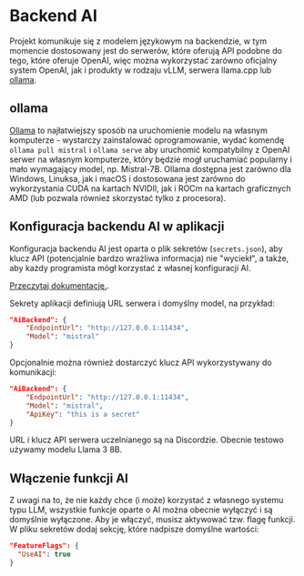 # Backend AI

Projekt komunikuje się z modelem językowym na backendzie, w tym momencie
dostosowany jest do serwerów, które oferują API podobne do tego, które oferuje
OpenAI, więc można wykorzystać zarówno oficjalny system OpenAI, jak i produkty w
rodzaju vLLM, serwera llama.cpp lub [ollama](https://ollama.com/).

## ollama

[Ollama](https://ollama.com/) to najłatwiejszy sposób na uruchomienie modelu na
własnym komputerze - wystarczy zainstalować oprogramowanie, wydać komendę
`ollama pull mistral` i `ollama serve` aby uruchomić kompatybilny z OpenAI
serwer na własnym komputerze, który będzie mogł uruchamiać popularny i mało
wymagający model, np. Mistral-7B. Ollama dostępna jest zarówno dla Windows,
Linuksa, jak i macOS i dostosowana jest zarówno do wykorzystania CUDA na kartach
NVIDII, jak i ROCm na kartach graficznych AMD (lub pozwala również skorzystać
tylko z procesora).

## Konfiguracja backendu AI w aplikacji

Konfiguracja backendu AI jest oparta o plik sekretów (`secrets.json`), aby klucz
API (potencjalnie bardzo wrażliwa informacja) nie "wyciekł", a także, aby każdy
programista mógł korzystać z własnej konfiguracji AI.

[Przeczytaj
dokumentację.](https://learn.microsoft.com/en-us/aspnet/core/security/app-secrets?view=aspnetcore-8.0&tabs=linux).

Sekrety aplikacji definiują URL serwera i domyślny model, na przykład:

```json
"AiBackend": {
    "EndpointUrl": "http://127.0.0.1:11434",
    "Model": "mistral"
}
```

Opcjonalnie można również dostarczyć klucz API wykorzystywany do komunikacji:

```json
"AiBackend": {
    "EndpointUrl": "http://127.0.0.1:11434",
    "Model": "mistral",
    "ApiKey": "this is a secret"
}
```

URL i klucz API serwera uczelnianego są na Discordzie. Obecnie testowo używamy
modelu Llama 3 8B.

## Włączenie funkcji AI

Z uwagi na to, że nie każdy chce (i może) korzystać z własnego systemu typu LLM,
wszystkie funkcje oparte o AI można obecnie wyłączyć i są domyślnie wyłączone.
Aby je włączyć, musisz aktywować tzw. flagę funkcji. W pliku sekretów dodaj
sekcję, które nadpisze domyślne wartości:

```json
"FeatureFlags": {
  "UseAI": true
}
```
